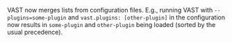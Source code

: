 VAST now merges lists from configuration files. E.g., running VAST with
`--plugins=some-plugin` and `vast.plugins: [other-plugin]` in the
configuration now results in `some-plugin` and `other-plugin` being
loaded (sorted by the usual precedence).
